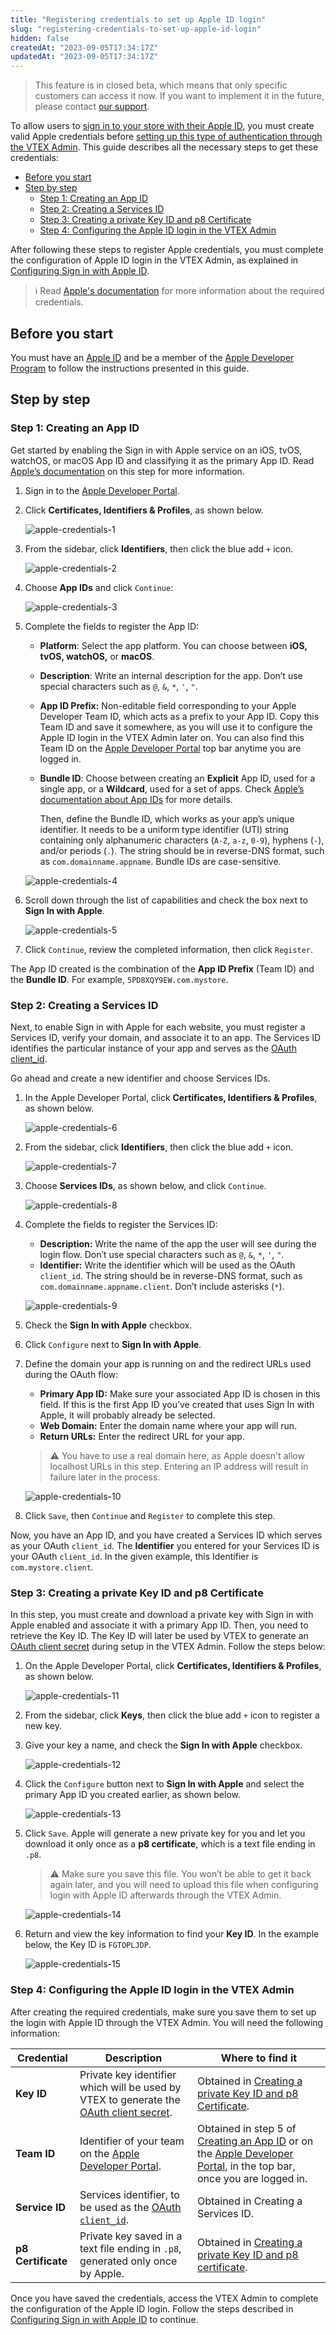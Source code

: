 ```yaml
---
title: "Registering credentials to set up Apple ID login"
slug: "registering-credentials-to-set-up-apple-id-login"
hidden: false
createdAt: "2023-09-05T17:34:17Z"
updatedAt: "2023-09-05T17:34:17Z"
---
```


> This feature is in closed beta, which means that only specific customers can access it now. If you want to implement it in the future, please contact [our support](https://support.vtex.com/hc/pt-br/).

To allow users to [sign in to your store with their Apple ID](https://developer.apple.com/sign-in-with-apple/get-started/), you must create valid Apple credentials before [setting up this type of authentication through the VTEX Admin](https://help.vtex.com/en/tutorial/configuring-sign-in-with-apple-id-beta--5qprgEmHYfPTghnYwm0KrV). This guide describes all the necessary steps to get these credentials:

- [Before you start](#before-you-start)
- [Step by step](#step-by-step)
  - [Step 1: Creating an App ID](#step-1-creating-an-app-id)
  - [Step 2: Creating a Services ID](#step-2-creating-a-services-id)
  - [Step 3: Creating a private Key ID and p8 Certificate](#step-3-creating-a-private-key-id-and-p8-certificate)
  - [Step 4: Configuring the Apple ID login in the VTEX Admin](#step-4-configuring-the-apple-id-login-in-the-vtex-admin)

After following these steps to register Apple credentials, you must complete the configuration of Apple ID login in the VTEX Admin, as explained in [Configuring Sign in with Apple ID](https://help.vtex.com/en/tutorial/configuring-sign-in-with-apple-id-beta--5qprgEmHYfPTghnYwm0KrV).

> ℹ️ Read [Apple's documentation](https://developer.apple.com/help/account/configure-app-capabilities/create-a-sign-in-with-apple-private-key) for more information about the required credentials.

## Before you start

You must have an [Apple ID](https://support.apple.com/apple-id) and be a member of the [Apple Developer Program](https://developer.apple.com/programs/) to follow the instructions presented in this guide.

## Step by step

### Step 1: Creating an App ID

Get started by enabling the Sign in with Apple service on an iOS, tvOS, watchOS, or macOS App ID and classifying it as the primary App ID. Read [Apple’s documentation](https://developer.apple.com/help/account/configure-app-capabilities/about-sign-in-with-apple) on this step for more information.

1. Sign in to the [Apple Developer Portal](https://idmsa.apple.com/IDMSWebAuth/signin?appIdKey=891bd3417a7776362562d2197f89480a8547b108fd934911bcbea0110d07f757&path=%2Faccount%2F&rv=1).
2. Click **Certificates, Identifiers & Profiles**, as shown below.

   ![apple-credentials-1](https://cdn.jsdelivr.net/gh/vtexdocs/dev-portal-content@main/images/apple-credentials-1-6-11.PNG)

3. From the sidebar, click **Identifiers**, then click the blue add `+` icon.

   ![apple-credentials-2](https://cdn.jsdelivr.net/gh/vtexdocs/dev-portal-content@main/images/apple-credentials-2-7.PNG)

4. Choose **App IDs** and click `Continue`:

   ![apple-credentials-3](https://cdn.jsdelivr.net/gh/vtexdocs/dev-portal-content@main/images/apple-credentials-3.PNG)

5. Complete the fields to register the App ID:

   - **Platform**: Select the app platform. You can choose between **iOS, tvOS, watchOS,** or **macOS**.
   - **Description**: Write an internal description for the app. Don’t use special characters such as `@`, `&`, `*`, `'`, `"`.
   - **App ID Prefix:** Non-editable field corresponding to your Apple Developer Team ID, which acts as a prefix to your App ID. Copy this Team ID and save it somewhere, as you will use it to configure the Apple ID login in the VTEX Admin later on. You can also find this Team ID on the [Apple Developer Portal](https://developer.apple.com/) top bar anytime you are logged in.
   - **Bundle ID**: Choose between creating an **Explicit** App ID, used for a single app, or a **Wildcard**, used for a set of apps. Check [Apple’s documentation about App IDs](https://developer.apple.com/help/glossary/app-id/) for more details.

      Then, define the Bundle ID, which works as your app’s unique identifier. It needs to be a uniform type identifier (UTI) string containing only alphanumeric characters (`A-Z`, `a-z`, `0-9`), hyphens (`-`), and/or periods (`.`). The string should be in reverse-DNS format, such as `com.domainname.appname`. Bundle IDs are case-sensitive.

   ![apple-credentials-4](https://cdn.jsdelivr.net/gh/vtexdocs/dev-portal-content@main/images/apple-credentials-4.PNG)

6. Scroll down through the list of capabilities and check the box next to **Sign In with Apple**.

   ![apple-credentials-5](https://cdn.jsdelivr.net/gh/vtexdocs/dev-portal-content@main/images/apple-credentials-5.PNG)

7. Click `Continue`, review the completed information, then click `Register`.

The App ID created is the combination of the **App ID Prefix** (Team ID) and the **Bundle ID**. For example, `5PD8XQY9EW.com.mystore`.

### Step 2: Creating a Services ID

Next, to enable Sign in with Apple for each website, you must register a Services ID, verify your domain, and associate it to an app. The Services ID identifies the particular instance of your app and serves as the [OAuth client_id](https://www.oauth.com/oauth2-servers/client-registration/client-id-secret/).

Go ahead and create a new identifier and choose Services IDs.

1. In the Apple Developer Portal, click **Certificates, Identifiers & Profiles**, as shown below.

   ![apple-credentials-6](https://cdn.jsdelivr.net/gh/vtexdocs/dev-portal-content@main/images/apple-credentials-1-6-11.PNG)

2. From the sidebar, click **Identifiers**, then click the blue add `+` icon.

   ![apple-credentials-7](https://cdn.jsdelivr.net/gh/vtexdocs/dev-portal-content@main/images/apple-credentials-2-7.PNG)

3. Choose **Services IDs**, as shown below, and click `Continue`.

   ![apple-credentials-8](https://cdn.jsdelivr.net/gh/vtexdocs/dev-portal-content@main/images/apple-credentials-8.PNG)

4. Complete the fields to register the Services ID:

   - **Description:** Write the name of the app the user will see during the login flow. Don’t use special characters such as `@`, `&`, `*`, `'`, `"`.
   - **Identifier:** Write the identifier which will be used as the OAuth `client_id`. The string should be in reverse-DNS format, such as `com.domainname.appname.client`. Don’t include asterisks (`*`).

   ![apple-credentials-9](https://cdn.jsdelivr.net/gh/vtexdocs/dev-portal-content@main/images/apple-credentials-9.PNG)

5. Check the **Sign In with Apple** checkbox.
6. Click `Configure` next to **Sign In with Apple**.
7. Define the domain your app is running on and the redirect URLs used during the OAuth flow:

   - **Primary App ID:** Make sure your associated App ID is chosen in this field. If this is the first App ID you’ve created that uses Sign In with Apple, it will probably already be selected.
   - **Web Domain:** Enter the domain name where your app will run.
   - **Return URLs:** Enter the redirect URL for your app.

   > ⚠️ You have to use a real domain here, as Apple doesn't allow localhost URLs in this step. Entering an IP address will result in failure later in the process.

   ![apple-credentials-10](https://cdn.jsdelivr.net/gh/vtexdocs/dev-portal-content@main/images/apple-credentials-10.PNG)

8. Click `Save`, then `Continue` and `Register` to complete this step.

Now, you have an App ID, and you have created a Services ID which serves as your OAuth `client_id`. The **Identifier** you entered for your Services ID is your OAuth `client_id`. In the given example, this Identifier is `com.mystore.client`.

### Step 3: Creating a private Key ID and p8 Certificate

In this step, you must create and download a private key with Sign in with Apple enabled and associate it with a primary App ID. Then, you need to retrieve the Key ID. The Key ID will later be used by VTEX to generate an [OAuth client secret](https://www.oauth.com/oauth2-servers/client-registration/client-id-secret/) during setup in the VTEX Admin. Follow the steps below:

1. On the Apple Developer Portal, click **Certificates, Identifiers & Profiles**, as shown below.

   ![apple-credentials-11](https://cdn.jsdelivr.net/gh/vtexdocs/dev-portal-content@main/images/apple-credentials-1-6-11.PNG)

2. From the sidebar, click **Keys**, then click the blue add `+` icon to register a new key.
3. Give your key a name, and check the **Sign In with Apple** checkbox.

   ![apple-credentials-12](https://cdn.jsdelivr.net/gh/vtexdocs/dev-portal-content@main/images/apple-credentials-12.PNG)

4. Click the `Configure` button next to **Sign In with Apple** and select the primary App ID you created earlier, as shown below.

   ![apple-credentials-13](https://cdn.jsdelivr.net/gh/vtexdocs/dev-portal-content@main/images/apple-credentials-13.PNG)

5. Click `Save`. Apple will generate a new private key for you and let you download it only once as a **p8 certificate**, which is a text file ending in `.p8`.

   > ⚠️ Make sure you save this file. You won’t be able to get it back again later, and you will need to upload this file when configuring login with Apple ID afterwards through the VTEX Admin.

   ![apple-credentials-14](https://cdn.jsdelivr.net/gh/vtexdocs/dev-portal-content@main/images/apple-credentials-14.PNG)

6. Return and view the key information to find your **Key ID**. In the example below, the Key ID is `FGTOPLJDP`.

   ![apple-credentials-15](https://cdn.jsdelivr.net/gh/vtexdocs/dev-portal-content@main/images/apple-credentials-15.PNG)

### Step 4: Configuring the Apple ID login in the VTEX Admin

After creating the required credentials, make sure you save them to set up the login with Apple ID through the VTEX Admin. You will need the following information:

| **Credential** | **Description** | **Where to find it** |
|---|---|---|
| **Key ID** | Private key identifier which will be used by VTEX to generate the [OAuth client secret](https://www.oauth.com/oauth2-servers/client-registration/client-id-secret/).  | Obtained in [Creating a private Key ID and p8 Certificate](#step-3-creating-a-private-key-id-and-p8-certificate). |
| **Team ID** | Identifier of your team on the [Apple Developer Portal](https://developer.apple.com/). | Obtained in step 5 of [Creating an App ID](#step-1-creating-an-app-id) or on the [Apple Developer Portal](https://developer.apple.com/), in the top bar, once you are logged in. |
| **Service ID** | Services identifier, to be used as the [OAuth `client_id`](https://www.oauth.com/oauth2-servers/client-registration/client-id-secret/). | Obtained in Creating a Services ID. |
| **p8 Certificate** | Private key saved in a text file ending in `.p8`, generated only once by Apple. | Obtained in [Creating a private Key ID and p8 certificate](#step-3-creating-a-private-key-id-and-p8-certificate). |

Once you have saved the credentials, access the VTEX Admin to complete the configuration of the Apple ID login. Follow the steps described in [Configuring Sign in with Apple ID](https://help.vtex.com/en/tutorial/configuring-sign-in-with-apple-id-beta--5qprgEmHYfPTghnYwm0KrV) to continue.
